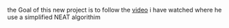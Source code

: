 the Goal of this new project is to follow the [video](https://youtu.be/EvV5Qtp_fYg?si=sfPtetyTmMA7t3M4) i have watched where he use a simplified NEAT algorithim

